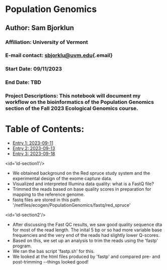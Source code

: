 # Population Genomics

## Author: Sam Bjorklun

### Affiliation: University of Vermont

### E-mail contact: [sbjorklu\@uvm.edu](mailto:sbjorklu@uvm.edu){.email}

### Start Date: 09/11/2023

### End Date: TBD

### Project Descriptions: This notebook will document my workflow on the bioinformatics of the Population Genomics section of the Fall 2023 Ecological Genomics course.

# Table of Contents:

-   [Entry 1: 2023-09-11](#id-section1)
-   [Entry 2: 2023-09-13](#id-section2)
-   [Entry 3: 2023-09-18](#id-section3)

<id='id-section1'/>

- We obtained background on the Red spruce study system and the experimental design of the exome capture data. 
- Visualized and interpreted Illumina data quality: what is a FastQ file? 
- Trimmed the reads based on base quality scores in preparation for mapping to the reference genome. 
- fastq files are stored in this path: '/netfiles/ecogen/PopulationGenomics/fastq/red_spruce'

<id='id-section2'/>

- After discussing the Fast QC results, we saw good quality sequence dta for most of the read length. The inital 5 bp or so had more variable base frequencies and the very end of the reads had slightly lower Q-scores.
- Based on this, we set up an analysis to trim the reads using the 'fastp' program.
- We ran the bas script 'fastp.sh' for this.
- We looked at the html files produced by 'fastp' and compared pre- and post-trimming --things looked good!